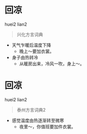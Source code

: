 # 回凉
huei2 lian2
> 兴化方言词典
- 天气乍暖后温度下降
  - 晚上～要加衣裳。
- 身子由热转冷
  - 从暖房出来，冷风一吹，身上～。

# 回凉
huei2 lian2
> 泰州方言词典2
- 感觉温度由热逐渐转至微寒
  - 夜里～，你值班要加件衣裳。
